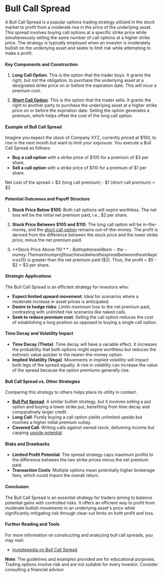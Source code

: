# Bull Call Spread

A Bull Call Spread is a popular options trading strategy utilized in the stock market to profit from a moderate rise in the price of the underlying asset. This spread involves buying call options at a specific strike price while simultaneously selling the same number of call options at a higher strike price. The strategy is typically employed when an investor is moderately bullish on the underlying asset and seeks to limit risk while attempting to make a profit.

#### Key Components and Construction

1. **Long Call Option**: This is the option that the trader buys. It grants the right, but not the obligation, to purchase the underlying asset at a designated strike price on or before the expiration date. This will incur a premium cost.
  
2. **[Short Call Option](../s/short_call_option.md)**: This is the option that the trader sells. It grants the right to another party to purchase the underlying asset at a higher strike price on or before the expiration date. Selling the option generates a premium, which helps offset the cost of the long call option.

#### Example of Bull Call Spread

Imagine you expect the stock of Company XYZ, currently priced at $100, to rise in the next month but want to limit your exposure. You execute a Bull Call Spread as follows:

- **Buy a call option** with a strike price of $105 for a premium of $3 per share.
- **Sell a call option** with a strike price of $110 for a premium of $1 per share.

Net cost of the spread = $3 (long call premium) - $1 (short call premium) = $2

#### Potential Outcomes and Payoff Structure

1. **Stock Price Below $105**: Both call options will expire worthless. The net loss will be the initial net premium paid, i.e., $2 per share.
  
2. **Stock Price Between $105 and $110**: The long call option will be in-the-money, and the [short call option](../s/short_call_option.md) remains out-of-the-money. The profit is derived from the difference between the stock price and the lower strike price, minus the net premium paid.

3. **Stock Price Above $110**: Both options will be in-the-money. The maximum profit is achieved when the spread between the strike prices ($5) is greater than the net premium paid ($2). Thus, the profit = $5 - $2 = $3 per share.

#### Strategic Applications

The Bull Call Spread is an efficient strategy for investors who:

- **Expect limited upward movement**: Ideal for scenarios where a moderate increase in asset prices is anticipated.
- **Desire to hedge risks**: Limits maximum loss to the net premium paid, contrasting with unlimited risk scenarios like naked calls.
- **Seek to reduce premium cost**: Selling the call option reduces the cost of establishing a long position as opposed to buying a single call option.

#### Time Decay and Volatility Impact

- **Time Decay (Theta)**: Time decay will have a variable effect. It increases the probability that both options might expire worthless but reduces the extrinsic value quicker in the nearer-the-money option.
- **Implied Volatility (Vega)**: Movements in implied volatility will impact both legs of the spread equally. A rise in volatility can increase the value of the spread because the option premiums generally rise.

#### Bull Call Spread vs. Other Strategies

Comparing this strategy to others helps place its utility in context:

- **[Bull Put Spread](../b/bull_put_spread.md)**: A similar bullish strategy, but it involves selling a put option and buying a lower strike put, benefiting from time decay and comparatively larger credit.
- **Long Call**: Purely buying a call option yields unlimited upside but involves a higher initial premium outlay.
- **Covered Call**: Writing calls against owned stock, delivering income but capping [upside potential](../u/upside_potential_in_trading.md).

#### Risks and Drawbacks

- **Limited Profit Potential**: The spread strategy caps maximum profits to the difference between the two strike prices minus the net premium paid.
- **Transaction Costs**: Multiple options mean potentially higher brokerage fees, which could impact the overall return.

#### Conclusion

The Bull Call Spread is an essential strategy for traders aiming to balance potential gains with controlled risks. It offers an efficient way to profit from moderate bullish movements in an underlying asset's price while significantly mitigating risk through clear-cut limits on both profit and loss.

#### Further Reading and Tools

For more information on constructing and analyzing bull call spreads, you may visit:

- [Investopedia on Bull Call Spread](https://www.investopedia.com/terms/b/bullcallspread.asp)

**Note**: The guidelines and examples provided are for educational purposes. Trading options involve risk and are not suitable for every investor. Consider consulting a financial advisor.